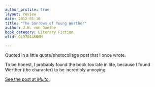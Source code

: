 ```yaml
---
author_profile: true
layout: review
date: 2012-01-16
title: "The Sorrows of Young Werther"
author: J.W. von Goethe
book_category: Literary Fiction
olid: OL37044686M

---
```

Quoted in a little quote/photocollage post that I once wrote. 

To be honest, I probably found the book too late in life, because I found Werther (the character) to be incredibly annoying. 

[See the post at *Multo*.](https://multoghost.wordpress.com/2012/01/16/a-daisy-chain-of-words-and-pictures/)